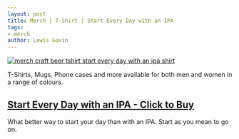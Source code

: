 ```yaml
---
layout: post
title: Merch | T-Shirt | Start Every Day with an IPA
tags:
- merch 
author: Lewis Gavin
---
```


[![merch craft beer tshirt start every day with an ipa shirt](https://ih0.redbubble.net/image.730410864.5309/ra,classic_tee,x2000,dd2121:8219e99865,front-c,200,112,1000,1000-bg,f8f8f8.jpg)](https://www.redbubble.com/people/lewisdgavin/works/36495309-start-every-day-with-an-ipa?asc=u&body_color=red&p=classic-tee#&gid=1&pid=1)


T-Shirts, Mugs, Phone cases and more available for both men and women in a range of colours.


## [Start Every Day with an IPA - Click to Buy](https://www.redbubble.com/people/lewisdgavin/works/36495309-start-every-day-with-an-ipa?asc=u&body_color=red&p=classic-tee#&gid=1&pid=1)

What better way to start your day than with an IPA. Start as you mean to go on.
